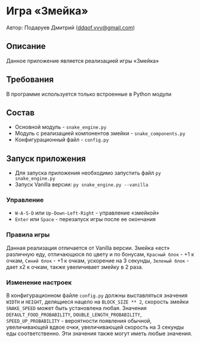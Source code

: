 # Игра «Змейка»

Автор: Подаруев Дмитрий (ddqof.vvv@gmail.com)

## Описание
Данное приложение является реализацией игры «Змейка»

## Требования
В программе используется только встроенные в Python модули

## Состав
* Основной модуль - `snake_engine.py`
* Модуль с реализацией компонентов змейки - `snake_components.py`
* Конфигурационный файл - `config.py`

## Запуск приложения
* Для запуска приложения необходимо запустить файл `py snake_engine.py`
* Запуск Vanilla версии: `py snake_engine.py --vanilla` 

### Управление
* `W-A-S-D` или `Up-Down-Left-Right` - управление «змейкой»
* `Enter` или `Space` - перезапуск игры после ее окончания

### Правила игры
Данная реализация отличается от Vanilla версии. Змейка «ест» различную еду, отличающюся по цвету и по бонусам, `Красный блок` - +1 к очкам, `Синий блок` - +1 к очкам, ускорение на 3 секунды, `Зеленый блок` - дает x2 к очкам, также увеличивает змейку в 2 раза.    

### Изменение настроек
В конфигурационном файле `config.py` должны выставляться значения `WIDTH` и `HEIGHT`, делящиеся нацело на `BLOCK_SIZE ** 2`, скорость змейки `SNAKE_SPEED` может быть установлена любая. Значения `DEFAULT_FOOD_PROBABILITY`, `DOUBLE_LENGTH_PROBABILITY`, `SPEED_UP_PROBABILITY` - вероятности появления обычной, увеличивающей вдвое очки, увеличивающей скорость на 3 секунды еды соответственно. Эти значения также могут иметь любые значения. 
